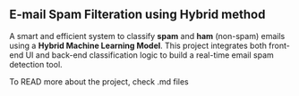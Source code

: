 ## E-mail Spam Filteration using Hybrid method

  A smart and efficient system to classify **spam** and **ham** (non-spam) emails using a **Hybrid Machine Learning Model**. This project integrates both front-end UI and back-end classification logic to build a real-time email spam detection tool.

  To READ more about the project, check .md files
  

